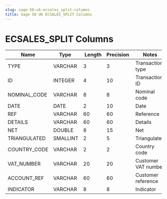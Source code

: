 ```yaml
---
slug: sage-50-uk-ecsales_split-columns
title: Sage 50 UK ECSALES_SPLIT Columns
---
```

# ECSALES_SPLIT Columns

| Name | Type  |  Length | Precision  |  Notes  | Example |
| --- | --- | --- | --- | --- | --- |
| TYPE | VARCHAR | 3 | 3 | Transaction type |  |
| ID | INTEGER | 4 | 10 | Transaction ID |  |
| NOMINAL_CODE | VARCHAR | 8 | 8 | Nominal code |  |
| DATE | DATE | 2 | 10 | Date |  |
| REF | VARCHAR | 60 | 60 | Reference |  |
| DETAILS | VARCHAR | 60 | 60 | Details |  |
| NET | DOUBLE | 8 | 15 | Net |  |
| TRIANGULATED | SMALLINT | 2 | 5 | Triangulated |  |
| COUNTRY_CODE | VARCHAR | 2 | 2 | Country code |  |
| VAT_NUMBER | VARCHAR | 20 | 20 | Customer VAT number |  |
| ACCOUNT_REF | VARCHAR | 60 | 60 | Customer reference |  |
| INDICATOR | VARCHAR | 8 | 8 | Indicator |  |
